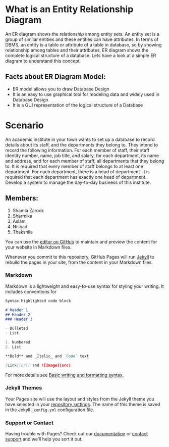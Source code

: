 
# What is an Entity Relationship Diagram

An ER diagram shows the relationship among entity sets. An entity set is a group of similar
entities and these entities can have attributes. In terms of DBMS, an entity is a table or attribute
of a table in database, so by showing relationship among tables and their attributes, ER diagram
shows the complete logical structure of a database. Lets have a look at a simple ER diagram to
understand this concept.

## Facts about ER Diagram Model:
* ER model allows you to draw Database Design
* It is an easy to use graphical tool for modeling data and widely used in Database Design
* It is a GUI representation of the logical structure of a Database

# Scenario

An academic institute in your town wants to set up a database to record details about its staff, and the departments they belong to. They intend to record the following information. For each member of staff, their staff identity number, name, job title, and salary, for each department, its name and address, and for each member of staff, all departments that they belong to. It is required that every member of staff belongs to at least one department. For each department, there is a head of department. It is required that each department has exactly one head of department. Develop a system to manage the day-to-day business of this institute.


## Members:

1. Shamla Zarook
2. Sharmika
3. Aslam
4. Nishad  
5. Thakshila

You can use the [editor on GitHub](https://github.com/TeamDataBite/blog/edit/main/README.md) to maintain and preview the content for your website in Markdown files.

Whenever you commit to this repository, GitHub Pages will run [Jekyll](https://jekyllrb.com/) to rebuild the pages in your site, from the content in your Markdown files.

### Markdown

Markdown is a lightweight and easy-to-use syntax for styling your writing. It includes conventions for

```markdown
Syntax highlighted code block

# Header 1
## Header 2
### Header 3

- Bulleted
- List

1. Numbered
2. List

**Bold** and _Italic_ and `Code` text

[Link](url) and ![Image](src)
```

For more details see [Basic writing and formatting syntax](https://docs.github.com/en/github/writing-on-github/getting-started-with-writing-and-formatting-on-github/basic-writing-and-formatting-syntax).

### Jekyll Themes

Your Pages site will use the layout and styles from the Jekyll theme you have selected in your [repository settings](https://github.com/TeamDataBite/blog/settings/pages). The name of this theme is saved in the Jekyll `_config.yml` configuration file.

### Support or Contact

Having trouble with Pages? Check out our [documentation](https://docs.github.com/categories/github-pages-basics/) or [contact support](https://support.github.com/contact) and we’ll help you sort it out.
